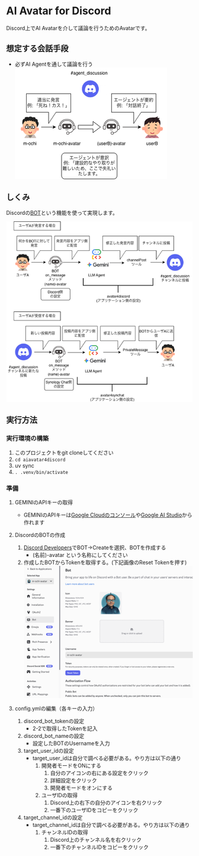 # AI Avatar for Discord
Discord上でAI Avatarを介して議論を行うためのAvatarです。

## 想定する会話手段
- 必ずAI Agentを通して議論を行う
![想定する会話手段](./figs/aiavatar4discord.drawio.png)

## しくみ

Discordの[BOT](https://discord.com/developers/applications)という機能を使って実現します。

![しくみ](./figs/aiavatar4discordの詳細.drawio.png)


## 実行方法

### 実行環境の構築
1. このプロジェクトをgit cloneしてください
2. `cd aiavatar4discord`
3. uv sync
4. `. .venv/bin/activate`

### 準備
1. GEMINIのAPIキーの取得
    - GEMINIのAPIキーは[Google Cloudのコンソール](https://console.cloud.google.com/apis/credentials/key)や[Google AI Studio](https://aistudio.google.com/app/api-keys)から作れます
2. DiscordのBOTの作成
    1. [Discord Developers](https://discord.com/developers/applications)でBOT-\>Createを選択、BOTを作成する
        - (名前)-avatar という名称にしてください
    2. 作成したBOTからTokenを取得する。(下記画像のReset Tokenを押す)
    ![Integrationの選択](./figs/scsho1.png)

3. config.ymlの編集（各キーの入力）
    1. discord_bot_tokenの設定
        - 2-2で取得したTokenを記入
    2. discord_bot_nameの設定
        - 設定したBOTのUsernameを入力
    3. target_user_idの設定
        - target_user_idは自分で調べる必要がある。やり方は以下の通り
            1. 開発者モードをONにする
                1. 自分のアイコンの右にある設定をクリック
                2. 詳細設定をクリック
                3. 開発者モードをオンにする
            1. ユーザIDの取得
                1. Discord上の右下の自分のアイコンを右クリック
                2. 一番下のユーザIDをコピーをクリック
    4. target_channel_idの設定
        - target_channel_idは自分で調べる必要がある。やり方は以下の通り
            1. チャンネルIDの取得
                1. Discord上のチャンネル名を右クリック
                2. 一番下のチャンネルIDをコピーをクリック

